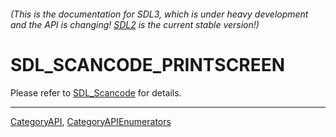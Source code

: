 ###### (This is the documentation for SDL3, which is under heavy development and the API is changing! [SDL2](https://wiki.libsdl.org/SDL2/) is the current stable version!)
# SDL_SCANCODE_PRINTSCREEN

Please refer to [SDL_Scancode](SDL_Scancode) for details.

----
[CategoryAPI](CategoryAPI), [CategoryAPIEnumerators](CategoryAPIEnumerators)

